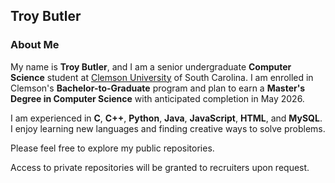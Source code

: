 ## Troy Butler


### About Me

My name is <b>Troy Butler</b>, and I am a senior undergraduate <b>Computer Science</b> student at [Clemson University](https://www.clemson.edu/) of South Carolina.
I am enrolled in Clemson's <b>Bachelor-to-Graduate</b> program and plan to earn a <b>Master's Degree in Computer Science</b> with anticipated completion in May 2026.

I am experienced in <b>C</b>, <b>C++</b>, <b>Python</b>, <b>Java</b>, <b>JavaScript</b>, <b>HTML</b>, and <b>MySQL</b>. I enjoy learning new languages and finding creative ways to solve problems.

Please feel free to explore my public repositories.

Access to private repositories will be granted to recruiters upon request.

